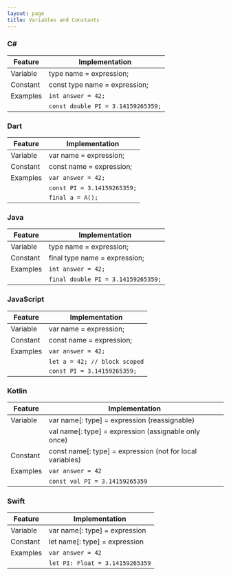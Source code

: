```yaml
---
layout: page
title: Variables and Constants
---
```


### C#

|Feature         |Implementation|
|----------------|------------------------------------------------------------|
|Variable        |type name = expression;|
|Constant        |const type name = expression;|
|Examples        |`int answer = 42;`|
|                |`const double PI = 3.14159265359;`|

### Dart

|Feature         |Implementation|
|----------------|------------------------------------------------------------|
|Variable        |var name = expression;|
|Constant        |const name = expression;|
|Examples        |`var answer = 42;`|
|                |`const PI = 3.14159265359;`|
|                |`final a = A();`|

### Java

|Feature         |Implementation|
|----------------|------------------------------------------------------------|
|Variable        |type name = expression;|
|Constant        |final type name = expression;|
|Examples        |`int answer = 42;`|
|                |`final double PI = 3.14159265359;`|

### JavaScript

|Feature         |Implementation|
|----------------|------------------------------------------------------------|
|Variable        |var name = expression;|
|Constant        |const name = expression;|
|Examples        |`var answer = 42;`|
|                |`let a = 42; // block scoped`|
|                |`const PI = 3.14159265359;`|

### Kotlin

|Feature         |Implementation|
|----------------|------------------------------------------------------------|
|Variable        |var name[: type] = expression (reassignable)|
|                |val name[: type] = expression (assignable only once)|
|Constant        |const name[: type] = expression (not for local variables)|
|Examples        |`var answer = 42`|
|                |`const val PI = 3.14159265359`|

### Swift

|Feature         |Implementation|
|----------------|------------------------------------------------------------|
|Variable        |var name[: type] = expression|
|Constant        |let name[: type] = expression|
|Examples        |`var answer = 42`|
|                |`let PI: Float = 3.14159265359`|
